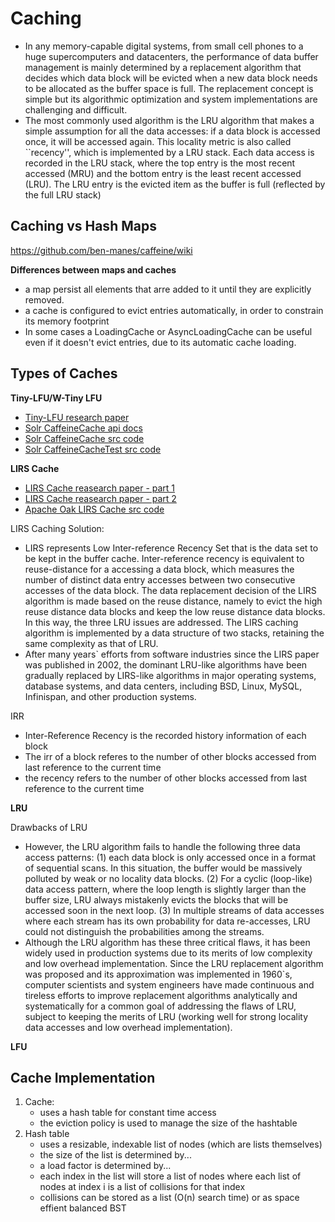 # Caching
- In any memory-capable digital systems, from small cell phones to a huge supercomputers and datacenters, the performance of data buffer management is mainly determined by a replacement algorithm that decides which data block will be evicted when a new data block needs to be allocated as the buffer space is full. The replacement concept is simple but its algorithmic optimization and system implementations are challenging and difficult.
- The most commonly used algorithm is the LRU algorithm that makes a simple assumption for all the data accesses: if a data block is accessed once, it will be accessed again. This locality metric is also called ``recency'', which is implemented by a LRU stack. Each data access is recorded in the LRU stack, where the top entry is the most recent accessed (MRU) and the bottom entry is the least recent accessed (LRU). The LRU entry is the evicted item as the buffer is full (reflected by the full LRU stack)
## Caching vs Hash Maps
https://github.com/ben-manes/caffeine/wiki

**Differences between maps and caches**
- a map persist all elements that arre added to it until they are explicitly removed.
- a cache is configured to evict entries automatically, in order to constrain its memory footprint
- In some cases a LoadingCache or AsyncLoadingCache can be useful even if it doesn't evict entries, due to its automatic cache loading.


## Types of Caches
**Tiny-LFU/W-Tiny LFU** 
- [Tiny-LFU research paper](http://arxiv.org/pdf/1512.00727.pdf%20[3]%20http://highscalability.com/blog/2016/1/25/design-of-a-modern-cache.html)
- [Solr CaffeineCache api docs](https://solr.apache.org/docs/8_3_0/solr-core/org/apache/solr/search/CaffeineCache.html) 
- [Solr CaffeineCache src code](https://github.com/apache/solr/blob/main/solr/core/src/java/org/apache/solr/search/CaffeineCache.java)
- [Solr CaffeineCacheTest src code](https://github.com/apache/solr/blob/main/solr/core/src/test/org/apache/solr/search/TestCaffeineCache.java)

**LIRS Cache**
- [LIRS Cache reasearch paper - part 1](https://web.cse.ohio-state.edu/~zhang.574/lirs-sigmetrics-02.html)
- [LIRS Cache reasearch paper - part 2](https://web.cse.ohio-state.edu/~zhang.574/hpcs/WWW/HTML/publications/papers/TR-02-6.pdf)
- [Apache Oak LIRS Cache src code](https://github.com/apache/jackrabbit-oak/blob/trunk/oak-core-spi/src/main/java/org/apache/jackrabbit/oak/cache/CacheLIRS.java)

LIRS Caching Solution:
- LIRS represents Low Inter-reference Recency Set that is the data set to be kept in the buffer cache. Inter-reference recency is equivalent to reuse-distance for a accessing a data block, which measures the number of distinct data entry accesses between two consecutive accesses of the data block. The data replacement decision of the LIRS algorithm is made based on the reuse distance, namely to evict the high reuse distance data blocks and keep the low reuse distance data blocks. In this way, the three LRU issues are addressed. The LIRS caching algorithm is implemented by a data structure of two stacks, retaining the same complexity as that of LRU.
- After many years` efforts from software industries since the LIRS paper was published in 2002, the dominant LRU-like algorithms have been gradually replaced by LIRS-like algorithms in major operating systems, database systems, and data centers, including BSD, Linux, MySQL, Infinispan, and other production systems.

IRR
- Inter-Reference Recency is the recorded history information of each block
- The irr of a block referes to the number of other blocks accessed from last reference to the current time
- the recency refers to the number of other blocks accessed from last reference to the current time





**LRU**

Drawbacks of LRU
- However, the LRU algorithm fails to handle the following three data access patterns: (1) each data block is only accessed once in a format of sequential scans. In this situation, the buffer would be massively polluted by weak or no locality data blocks. (2) For a cyclic (loop-like) data access pattern, where the loop length is slightly larger than the buffer size, LRU always mistakenly evicts the blocks that will be accessed soon in the next loop. (3) In multiple streams of data accesses where each stream has its own probability for data re-accesses, LRU could not distinguish the probabilities among the streams.
- Although the LRU algorithm has these three critical flaws, it has been widely used in production systems due to its merits of low complexity and low overhead implementation. Since the LRU replacement algorithm was proposed and its approximation was implemented in 1960`s, computer scientists and system engineers have made continuous and tireless efforts to improve replacement algorithms analytically and systematically for a common goal of addressing the flaws of LRU, subject to keeping the merits of LRU (working well for strong locality data accesses and low overhead implementation).

**LFU**


## Cache Implementation
1. Cache: 
    - uses a hash table for constant time access
    - the eviction policy is used to manage the size of the hashtable
2. Hash table
    - uses a resizable, indexable list of nodes (which are lists themselves)
    - the size of the list is determined by...
    - a load factor is determined by...
    - each index in the list will store a list of nodes where each list of nodes at index i is a list of collisions for that index
    - collisions can be stored as a list (O(n) search time) or as space effient balanced BST
